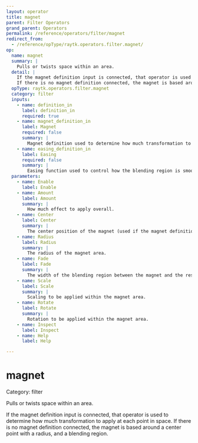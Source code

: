 ```yaml
---
layout: operator
title: magnet
parent: Filter Operators
grand_parent: Operators
permalink: /reference/operators/filter/magnet
redirect_from:
  - /reference/opType/raytk.operators.filter.magnet/
op:
  name: magnet
  summary: |
    Pulls or twists space within an area.
  detail: |
    If the magnet definition input is connected, that operator is used to determine how much transformation to apply at each point in space.
    If there is no magnet definition connected, the magnet is based around a center point with a radius, and a blending region.
  opType: raytk.operators.filter.magnet
  category: filter
  inputs:
    - name: definition_in
      label: definition_in
      required: true
    - name: magnet_definition_in
      label: Magnet
      required: false
      summary: |
        Magnet definition used to determine how much transformation to apply at each point. If this is an operator that produces an SDF or float value, that value is used to decide how far each point is from the magnet. If it returns a vec4, it is used to determine where the magnet center position is relative to each point.
    - name: easing_definition_in
      label: Easing
      required: false
      summary: |
        Easing function used to control how the blending region is smoothed.
  parameters:
    - name: Enable
      label: Enable
    - name: Amount
      label: Amount
      summary: |
        How much effect to apply overall.
    - name: Center
      label: Center
      summary: |
        The center position of the magnet (used if the magnet definition is not connected).
    - name: Radius
      label: Radius
      summary: |
        The radius of the magnet area.
    - name: Fade
      label: Fade
      summary: |
        The width of the blending region between the magnet and the rest of space.
    - name: Scale
      label: Scale
      summary: |
        Scaling to be applied within the magnet area.
    - name: Rotate
      label: Rotate
      summary: |
        Rotation to be applied within the magnet area.
    - name: Inspect
      label: Inspect
    - name: Help
      label: Help

---
```


# magnet

Category: filter



Pulls or twists space within an area.

If the magnet definition input is connected, that operator is used to determine how much transformation to apply at each point in space.
If there is no magnet definition connected, the magnet is based around a center point with a radius, and a blending region.